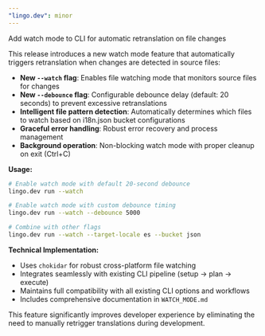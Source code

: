 ```yaml
---
"lingo.dev": minor
---
```


Add watch mode to CLI for automatic retranslation on file changes

This release introduces a new watch mode feature that automatically triggers retranslation when changes are detected in source files:

- **New `--watch` flag**: Enables file watching mode that monitors source files for changes
- **New `--debounce` flag**: Configurable debounce delay (default: 20 seconds) to prevent excessive retranslations
- **Intelligent file pattern detection**: Automatically determines which files to watch based on i18n.json bucket configurations
- **Graceful error handling**: Robust error recovery and process management
- **Background operation**: Non-blocking watch mode with proper cleanup on exit (Ctrl+C)

**Usage:**
```bash
# Enable watch mode with default 20-second debounce
lingo.dev run --watch

# Enable watch mode with custom debounce timing
lingo.dev run --watch --debounce 5000

# Combine with other flags
lingo.dev run --watch --target-locale es --bucket json
```

**Technical Implementation:**
- Uses `chokidar` for robust cross-platform file watching
- Integrates seamlessly with existing CLI pipeline (setup → plan → execute)
- Maintains full compatibility with all existing CLI options and workflows
- Includes comprehensive documentation in `WATCH_MODE.md`

This feature significantly improves developer experience by eliminating the need to manually retrigger translations during development.
